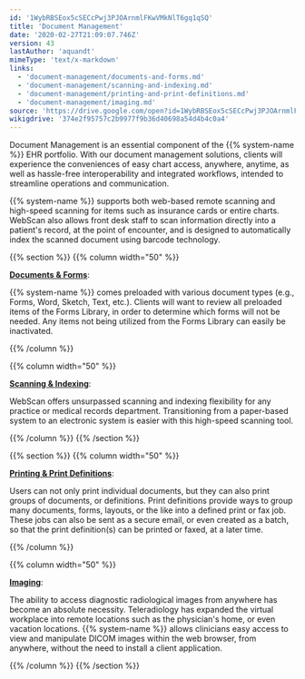 ```yaml
---
id: '1WybRBSEox5cSECcPwj3PJOArnmlFKwVMkNlT6gq1qSQ'
title: 'Document Management'
date: '2020-02-27T21:09:07.746Z'
version: 43
lastAuthor: 'aquandt'
mimeType: 'text/x-markdown'
links:
  - 'document-management/documents-and-forms.md'
  - 'document-management/scanning-and-indexing.md'
  - 'document-management/printing-and-print-definitions.md'
  - 'document-management/imaging.md'
source: 'https://drive.google.com/open?id=1WybRBSEox5cSECcPwj3PJOArnmlFKwVMkNlT6gq1qSQ'
wikigdrive: '374e2f95757c2b9977f9b36d40698a54d4b4c0a4'
---
```

Document Management is an essential component of the {{% system-name %}} EHR portfolio. With our document management solutions, clients will experience the conveniences of easy chart access, anywhere, anytime, as well as hassle-free interoperability and integrated workflows, intended to streamline operations and communication.

{{% system-name %}} supports both web-based remote scanning and high-speed scanning for items such as insurance cards or entire charts. WebScan also allows front desk staff to scan information directly into a patient's record, at the point of encounter, and is designed to automatically index the scanned document using barcode technology.

{{% section %}}
{{% column width="50" %}}

[**Documents & Forms**](document-management/documents-and-forms.md):

{{% system-name %}} comes preloaded with various document types (e.g., Forms, Word, Sketch, Text, etc.). Clients will want to review all preloaded items of the Forms Library, in order to determine which forms will not be needed. Any items not being utilized from the Forms Library can easily be inactivated.

{{% /column %}}

{{% column width="50" %}}

[**Scanning & Indexing**](document-management/scanning-and-indexing.md):

WebScan offers unsurpassed scanning and indexing flexibility for any practice or medical records department. Transitioning from a paper-based system to an electronic system is easier with this high-speed scanning tool.

{{% /column %}}
{{% /section %}}

{{% section %}}
{{% column width="50" %}}

[**Printing & Print Definitions**](document-management/printing-and-print-definitions.md):

Users can not only print individual documents, but they can also print groups of documents, or definitions. Print definitions provide ways to group many documents, forms, layouts, or the like into a defined print or fax job. These jobs can also be sent as a secure email, or even created as a batch, so that the print definition(s) can be printed or faxed, at a later time.

{{% /column %}}

{{% column width="50" %}}

[**Imaging**](document-management/imaging.md):

The ability to access diagnostic radiological images from anywhere has become an absolute necessity. Teleradiology has expanded the virtual workplace into remote locations such as the physician's home, or even vacation locations. {{% system-name %}} allows clinicians easy access to view and manipulate DICOM images within the web browser, from anywhere, without the need to install a client application.

{{% /column %}}
{{% /section %}}
